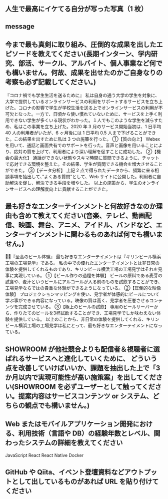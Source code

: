 ## 人生で最高にイケてる自分が写った写真（1 枚）

## message

## 今まで最も真剣に取り組み、圧倒的な成果を出したエピソードを教えてください(長期インターン、学内研究、部活、サークル、アルバイト、個人事業など何でも構いません。何故、成果を出せたのかご自身なりの考察も必ず記載してください。)
『コロナ禍でも学生生活を送るために』
私は自身の通う大学の学生を対象に、大学で提供しているオンラインサービスの利用をサポートするサービスを立ち上げた。コロナの影響で学生が学校生活を送る上でオンラインサービスの利用が不可欠となった。一方で、日頃から使い慣れていないために、サービスを上手く利用できない学生が多くいる現状がわかった。１人でもこのような学生を減らすため、私はこの事業を立ち上げた。2020 年 3 月のサービス開始当初は、1 日平均 40 人の利用者がいたが、6 ヶ月後には 1 日平均 0.5 人まで下げることができた。この結果を出すために私は 3 つの施策を行った。
①【質の向上】
Webex を用いて、通話と画面共有でのサポートを行った。音声と画像を用いることにより、応対の質を上げて、利用者により深い理解を促すことに成功した。
②【機会の最大化】
通話ができない状態やスキマ時間に質問できるように、チャットで応対できる環境を整えた。その結果、学生が質問できる機会を増大させることができた。
③【データ分析】
上記 2 点で得られたデータから、頻繁に来る相談事項を抽出して、”よくある質問”として、Web サイトに公開した。利用者に自助解決を促し、解決できる手段を増やした。
以上の施策から、学生のオンラインサービスへの理解度向上に貢献することができた。

## 最も好きなエンターテインメントと何故好きなのか理由も含めて教えてください(音楽、テレビ、動画配信、映画、舞台、アニメ、アイドル、バンドなど、エンターテインメントに関わるものあれば何でも構いません。)
『至高のビール体験』
最も好きなエンターテイメントは『キリンビール横浜工場の工場見学』である。
私の中での優れたエンターテイメントとは非日常の体験を提供してくれるものであり、キリンビール横浜工場の工場見学はそれを見事に実現している。
①【ビール作りの過程を体験】
ビールの原料である麦芽の試食や、麦汁というビールにアルコールが入る前のものを試飲することができ、工場見学ならではの貴重な体験ができるようになっている。
②【圧倒的な映像体験】
プロジェクションマッピングを使い、見学者が体感的にビールについて学ぶ事ができる内容になっている。映像の質は高く、見学者を圧巻させるコンテンツを完成させている。
③【極上のビールの試飲】
専用のビールサーバーから、作りたてのビールを3杯試飲することができ、工場見学でしか味わえない体験を提供している。
以上のことから、非日常の体験を提供してくれる、キリンビール横浜工場の工場見学は私にとって、最も好きなエンターテイメントになっている。

## SHOWROOM が他社競合よりも配信者＆視聴者に選ばれるサービスへと進化していくために、 どういう点を改善していけばいいか、課題を抽出した上で「3 か月以内で実現可能性が高い施策案」を出してください(SHOWROOM を必ずユーザーとして触ってください。提案内容はサービスコンテンツ or システム、どちらの観点でも構いません。)

## Web またはモバイルアプリケーション開発における、利用技術（言語や DB）の経験年数とレベル、関わったシステムの詳細を教えてください

JavaScript
React
React Native
Docker

## GitHub や Qiita、イベント登壇資料などアウトプットとして出しているものがあれば URL を貼り付けてください

